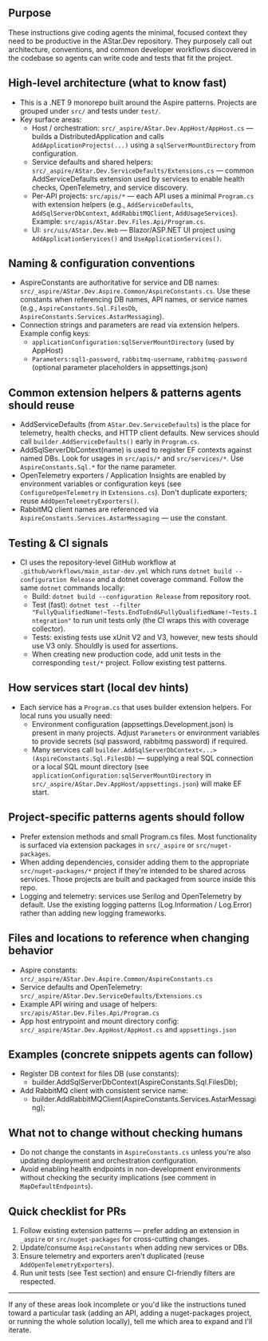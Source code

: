 ## Purpose

These instructions give coding agents the minimal, focused context they need to be productive in the AStar.Dev repository. They purposely call out architecture, conventions, and common developer workflows discovered in the codebase so agents can write code and tests that fit the project.

## High-level architecture (what to know fast)

- This is a .NET 9 monorepo built around the Aspire patterns. Projects are grouped under `src/` and tests under `test/`.
- Key surface areas:
  - Host / orchestration: `src/_aspire/AStar.Dev.AppHost/AppHost.cs` — builds a DistributedApplication and calls `AddApplicationProjects(...)` using a `sqlServerMountDirectory` from configuration.
  - Service defaults and shared helpers: `src/_aspire/AStar.Dev.ServiceDefaults/Extensions.cs` — common AddServiceDefaults extension used by services to enable health checks, OpenTelemetry, and service discovery.
  - Per-API projects: `src/apis/*` — each API uses a minimal `Program.cs` with extension helpers (e.g., `AddServiceDefaults`, `AddSqlServerDbContext`, `AddRabbitMQClient`, `AddUsageServices`). Example: `src/apis/AStar.Dev.Files.Api/Program.cs`.
  - UI: `src/uis/AStar.Dev.Web` — Blazor/ASP.NET UI project using `AddApplicationServices()` and `UseApplicationServices()`.

## Naming & configuration conventions

- AspireConstants are authoritative for service and DB names: `src/_aspire/AStar.Dev.Aspire.Common/AspireConstants.cs`. Use these constants when referencing DB names, API names, or service names (e.g., `AspireConstants.Sql.FilesDb`, `AspireConstants.Services.AstarMessaging`).
- Connection strings and parameters are read via extension helpers. Example config keys:
  - `applicationConfiguration:sqlServerMountDirectory` (used by AppHost)
  - `Parameters:sql1-password`, `rabbitmq-username`, `rabbitmq-password` (optional parameter placeholders in appsettings.json)

## Common extension helpers & patterns agents should reuse

- AddServiceDefaults (from `AStar.Dev.ServiceDefaults`) is the place for telemetry, health checks, and HTTP client defaults. New services should call `builder.AddServiceDefaults()` early in `Program.cs`.
- AddSqlServerDbContext<TContext>(name) is used to register EF contexts against named DBs. Look for usages in `src/apis/*` and `src/services/*`. Use `AspireConstants.Sql.*` for the name parameter.
- OpenTelemetry exporters / Application Insights are enabled by environment variables or configuration keys (see `ConfigureOpenTelemetry` in `Extensions.cs`). Don't duplicate exporters; reuse `AddOpenTelemetryExporters()`.
- RabbitMQ client names are referenced via `AspireConstants.Services.AstarMessaging` — use the constant.

## Testing & CI signals

- CI uses the repository-level GitHub workflow at `.github/workflows/main_astar-dev.yml` which runs `dotnet build --configuration Release` and a dotnet coverage command. Follow the same `dotnet` commands locally:
  - Build: `dotnet build --configuration Release` from repository root.
  - Test (fast): `dotnet test --filter "FullyQualifiedName!~Tests.EndToEnd&FullyQualifiedName!~Tests.Integration"` to run unit tests only (the CI wraps this with coverage collector).
  - Tests: existing tests use xUnit V2 and V3, however, new tests should use V3 only. Shouldly is used for assertions.
  - When creating new production code, add unit tests in the corresponding `test/*` project. Follow existing test patterns.

## How services start (local dev hints)

- Each service has a `Program.cs` that uses builder extension helpers. For local runs you usually need:
  - Environment configuration (appsettings.Development.json) is present in many projects. Adjust `Parameters` or environment variables to provide secrets (sql password, rabbitmq password) if required.
  - Many services call `builder.AddSqlServerDbContext<...>(AspireConstants.Sql.FilesDb)` — supplying a real SQL connection or a local SQL mount directory (see `applicationConfiguration:sqlServerMountDirectory` in `src/_aspire/AStar.Dev.AppHost/appsettings.json`) will make EF start.

## Project-specific patterns agents should follow

- Prefer extension methods and small Program.cs files. Most functionality is surfaced via extension packages in `src/_aspire` or `src/nuget-packages`.
- When adding dependencies, consider adding them to the appropriate `src/nuget-packages/*` project if they're intended to be shared across services. Those projects are built and packaged from source inside this repo.
- Logging and telemetry: services use Serilog and OpenTelemetry by default. Use the existing logging patterns (Log.Information / Log.Error) rather than adding new logging frameworks.

## Files and locations to reference when changing behavior

- Aspire constants: `src/_aspire/AStar.Dev.Aspire.Common/AspireConstants.cs`
- Service defaults and OpenTelemetry: `src/_aspire/AStar.Dev.ServiceDefaults/Extensions.cs`
- Example API wiring and usage of helpers: `src/apis/AStar.Dev.Files.Api/Program.cs`
- App host entrypoint and mount directory config: `src/_aspire/AStar.Dev.AppHost/AppHost.cs` and `appsettings.json`

## Examples (concrete snippets agents can follow)

- Register DB context for files DB (use constants):
  - builder.AddSqlServerDbContext<FilesContext>(AspireConstants.Sql.FilesDb);
- Add RabbitMQ client with consistent service name:
  - builder.AddRabbitMQClient(AspireConstants.Services.AstarMessaging);

## What not to change without checking humans

- Do not change the constants in `AspireConstants.cs` unless you're also updating deployment and orchestration configuration.
- Avoid enabling health endpoints in non-development environments without checking the security implications (see comment in `MapDefaultEndpoints`).

## Quick checklist for PRs

1. Follow existing extension patterns — prefer adding an extension in `_aspire` or `src/nuget-packages` for cross-cutting changes.
2. Update/consume `AspireConstants` when adding new services or DBs.
3. Ensure telemetry and exporters aren't duplicated (reuse `AddOpenTelemetryExporters`).
4. Run unit tests (see Test section) and ensure CI-friendly filters are respected.

---
If any of these areas look incomplete or you'd like the instructions tuned toward a particular task (adding an API, adding a nuget-packages project, or running the whole solution locally), tell me which area to expand and I'll iterate.
